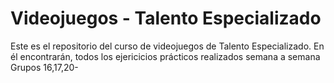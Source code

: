 # Videojuegos - Talento Especializado
Este es el repositorio del curso de videojuegos de Talento Especializado. En él encontrarán, todos los ejericicios prácticos realizados semana a semana
Grupos 16,17,20-
